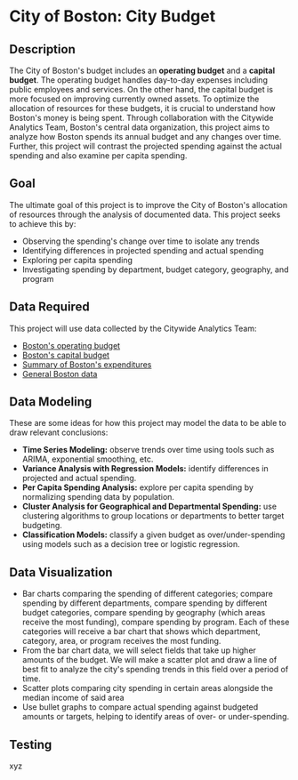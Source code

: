 # City of Boston: City Budget

## Description
The City of Boston's budget includes an **operating budget** and a **capital budget**. The operating budget handles day-to-day expenses including public employees and services. On the other hand, the capital budget is more focused on improving currently owned assets. To optimize the allocation of resources for these budgets, it is crucial to understand how Boston's money is being spent. Through collaboration with the Citywide Analytics Team, Boston's central data organization, this project aims to analyze how Boston spends its annual budget and any changes over time. Further, this project will contrast the projected spending against the actual spending and also examine per capita spending.

## Goal
The ultimate goal of this project is to improve the City of Boston's allocation of resources through the analysis of documented data. This project seeks to achieve this by:
* Observing the spending's change over time to isolate any trends
* Identifying differences in projected spending and actual spending
* Exploring per capita spending
* Investigating spending by department, budget category, geography, and program

## Data Required
This project will use data collected by the Citywide Analytics Team:
* [Boston's operating budget](https://data.boston.gov/dataset/operating-budget/resource/3575b787-c1b6-4275-b4e1-c111a3601b75?inner_span=True)
* [Boston's capital budget](https://data.boston.gov/dataset/capital-budget/resource/c62d666e-27ea-4c03-9cb1-d3a81a1fb641)
* [Summary of Boston's expenditures](https://data.boston.gov/dataset/checkbook-explorer)
* [General Boston data](https://data.boston.gov/)

## Data Modeling
These are some ideas for how this project may model the data to be able to draw relevant conclusions:
* **Time Series Modeling:** observe trends over time using tools such as ARIMA, exponential smoothing, etc.
* **Variance Analysis with Regression Models:** identify differences in projected and actual spending.
* **Per Capita Spending Analysis:** explore per capita spending by normalizing spending data by population.
* **Cluster Analysis for Geographical and Departmental Spending:** use clustering algorithms to group locations or departments to better target budgeting.
* **Classification Models:** classify a given budget as over/under-spending using models such as a decision tree or logistic regression.

## Data Visualization
* Bar charts comparing the spending of different categories; compare spending by different departments, compare spending by different budget categories, compare spending by geography (which areas receive the most funding), compare spending by program. Each of these categories will receive a bar chart that shows which department, category, area, or program receives the most funding.
* From the bar chart data, we will select fields that take up higher amounts of the budget. We will make a scatter plot and draw a line of best fit to analyze the city's spending trends in this field over a period of time.
* Scatter plots comparing city spending in certain areas alongside the median income of said area
* Use bullet graphs to compare actual spending against budgeted amounts or targets, helping to identify areas of over- or under-spending.

## Testing
xyz
